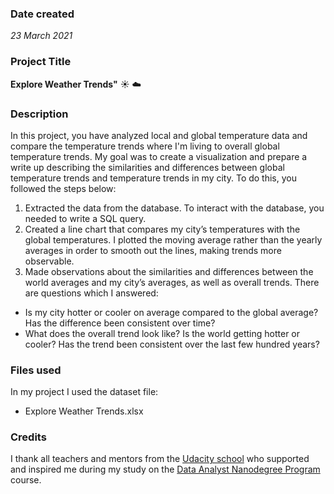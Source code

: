 ### Date created
_23 March 2021_

### Project Title
**Explore Weather Trends"** :sunny: :cloud:

### Description
In this project, you have analyzed local and global temperature data and compare the temperature trends where I'm living to overall global temperature trends.
My goal was to create a visualization and prepare a write up describing the similarities and differences between global temperature trends and temperature trends in my city. To do this, you followed the steps below:
1. Extracted the data from the database. To interact with the database, you needed to write a SQL query.
2. Created a line chart that compares my city’s temperatures with the global temperatures. I plotted the moving average rather than the yearly averages in order to smooth out the lines, making trends more observable.
3. Made observations about the similarities and differences between the world averages and my city’s averages, as well as overall trends. There are questions which I answered:
- Is my city hotter or cooler on average compared to the global average? Has the difference been consistent over time?
- What does the overall trend look like? Is the world getting hotter or cooler? Has the trend been consistent over the last few hundred years?

### Files used
In my project I used the dataset file:
* Explore Weather Trends.xlsx

### Credits
I thank all teachers and mentors from the [Udacity school](https://wwww.udacity.com "Udacity home") who supported and inspired me during my study on the [Data Analyst Nanodegree Program](https://www.udacity.com/course/data-analyst-nanodegree--nd002) course.
